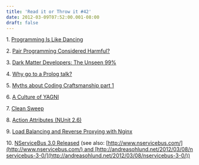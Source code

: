 ```yaml
---
title: 'Read it or Throw it #42'
date: 2012-03-09T07:52:00.001-08:00
draft: false
---
```


  

1. [Programming Is Like Dancing](http://danshipper.com/106071264)

2. [Pair Programming Considered Harmful?](http://techcrunch.com/2012/03/03/pair-programming-considered-harmful/)

3. [Dark Matter Developers: The Unseen 99%](http://www.hanselman.com/blog/DarkMatterDevelopersTheUnseen99.aspx)

4. [Why go to a Prolog talk?](http://lostechies.com/sharoncichelli/2012/03/07/why-go-to-a-prolog-talk/)

5. [Myths about Coding Craftsmanship part 1](http://geekswithblogs.net/TomPepe/archive/2012/03/06/whatrsquos-more-practical-than-good-craftsmanship.aspx)

6. [A Culture of YAGNI](http://www.gilzilberfeld.com/2012/03/culture-of-yagni.html)

7. [Clean Sweep](http://www.gilzilberfeld.com/2012/02/clean-sweep.html)

8. [Action Attributes (NUnit 2.6)](http://www.nunit.org/index.php?p=actionAttributes&r=2.6)

9. [Load Balancing and Reverse Proxying with Nginx](http://spin.atomicobject.com/2012/02/28/load-balancing-and-reverse-proxying-with-nginx/)

10. [NServiceBus 3.0 Released](http://www.udidahan.com/2012/03/08/nservicebus-3-0-released/) (see also: [http://www.nservicebus.com/](http://www.nservicebus.com/) and [http://andreasohlund.net/2012/03/08/nservicebus-3-0/](http://andreasohlund.net/2012/03/08/nservicebus-3-0/))